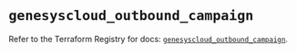 # `genesyscloud_outbound_campaign`

Refer to the Terraform Registry for docs: [`genesyscloud_outbound_campaign`](https://registry.terraform.io/providers/mypurecloud/genesyscloud/1.70.0/docs/resources/outbound_campaign).

